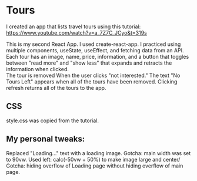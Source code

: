 # Tours

I created an app that lists travel tours using this tutorial: https://www.youtube.com/watch?v=a_7Z7C_JCyo&t=319s

This is my second React App. I used create-react-app. I practiced using multiple components, useState, useEffect, and fetching data from an API.
Each tour has an image, name, price, information, and a button that toggles between "read more" and "show less" that expands and retracts the information when clicked.  
The tour is removed When the user clicks "not interested."
The text "No Tours Left" appears when all of the tours have been removed.
Clicking refresh returns all of the tours to the app.

## CSS

style.css was copied from the tutorial.

## My personal tweaks:

Replaced "Loading..." text with a loading image.
Gotcha: main width was set to 90vw. Used left: calc(-50vw + 50%) to make image large and center/
Gotcha: hiding overflow of Loading page without hiding overflow of main page.
